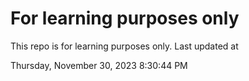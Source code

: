 # For learning purposes only
This repo is for learning purposes only.
Last updated at

Thursday, November 30, 2023 8:30:44 PM

